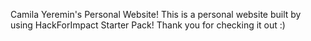 Camila Yeremin's Personal Website!
This is a personal website built by using HackForImpact Starter Pack!
Thank you for checking it out :)
